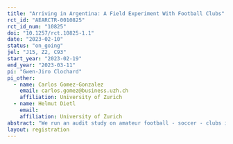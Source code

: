 ```yaml
---
title: "Arriving in Argentina: A Field Experiment With Football Clubs"
rct_id: "AEARCTR-0010825"
rct_id_num: "10825"
doi: "10.1257/rct.10825-1.1"
date: "2023-02-10"
status: "on_going"
jel: "J15, Z2, C93"
start_year: "2023-02-19"
end_year: "2023-03-11"
pi: "Gwen-Jiro Clochard"
pi_other:
  - name: Carlos Gomez-Gonzalez
    email: carlos.gomez@business.uzh.ch
    affiliation: University of Zurich
  - name: Helmut Dietl
    email: 
    affiliation: University of Zurich
abstract: "We run an audit study on amateur football - soccer - clubs in Argentina to test for discrimination against immigrants. We will send an email with similar text, except for the name and the origin of the fictitious applicant. "
layout: registration
---
```


